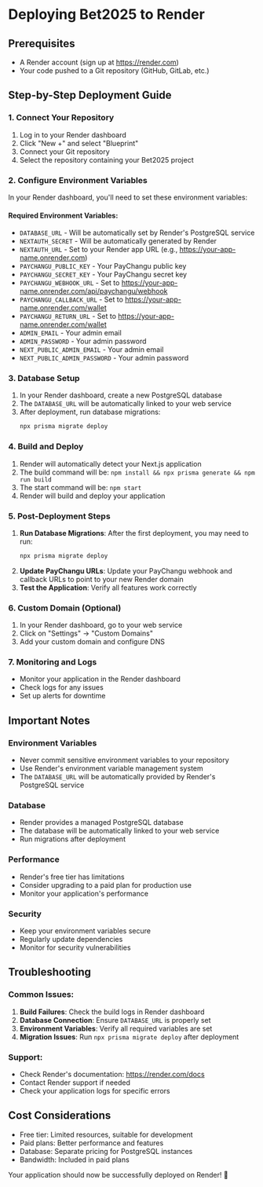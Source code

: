 # Deploying Bet2025 to Render

## Prerequisites
- A Render account (sign up at https://render.com)
- Your code pushed to a Git repository (GitHub, GitLab, etc.)

## Step-by-Step Deployment Guide

### 1. Connect Your Repository
1. Log in to your Render dashboard
2. Click "New +" and select "Blueprint"
3. Connect your Git repository
4. Select the repository containing your Bet2025 project

### 2. Configure Environment Variables
In your Render dashboard, you'll need to set these environment variables:

#### Required Environment Variables:
- `DATABASE_URL` - Will be automatically set by Render's PostgreSQL service
- `NEXTAUTH_SECRET` - Will be automatically generated by Render
- `NEXTAUTH_URL` - Set to your Render app URL (e.g., https://your-app-name.onrender.com)
- `PAYCHANGU_PUBLIC_KEY` - Your PayChangu public key
- `PAYCHANGU_SECRET_KEY` - Your PayChangu secret key
- `PAYCHANGU_WEBHOOK_URL` - Set to https://your-app-name.onrender.com/api/paychangu/webhook
- `PAYCHANGU_CALLBACK_URL` - Set to https://your-app-name.onrender.com/wallet
- `PAYCHANGU_RETURN_URL` - Set to https://your-app-name.onrender.com/wallet
- `ADMIN_EMAIL` - Your admin email
- `ADMIN_PASSWORD` - Your admin password
- `NEXT_PUBLIC_ADMIN_EMAIL` - Your admin email
- `NEXT_PUBLIC_ADMIN_PASSWORD` - Your admin password

### 3. Database Setup
1. In your Render dashboard, create a new PostgreSQL database
2. The `DATABASE_URL` will be automatically linked to your web service
3. After deployment, run database migrations:
   ```bash
   npx prisma migrate deploy
   ```

### 4. Build and Deploy
1. Render will automatically detect your Next.js application
2. The build command will be: `npm install && npx prisma generate && npm run build`
3. The start command will be: `npm start`
4. Render will build and deploy your application

### 5. Post-Deployment Steps
1. **Run Database Migrations**: After the first deployment, you may need to run:
   ```bash
   npx prisma migrate deploy
   ```
2. **Update PayChangu URLs**: Update your PayChangu webhook and callback URLs to point to your new Render domain
3. **Test the Application**: Verify all features work correctly

### 6. Custom Domain (Optional)
1. In your Render dashboard, go to your web service
2. Click on "Settings" → "Custom Domains"
3. Add your custom domain and configure DNS

### 7. Monitoring and Logs
- Monitor your application in the Render dashboard
- Check logs for any issues
- Set up alerts for downtime

## Important Notes

### Environment Variables
- Never commit sensitive environment variables to your repository
- Use Render's environment variable management system
- The `DATABASE_URL` will be automatically provided by Render's PostgreSQL service

### Database
- Render provides a managed PostgreSQL database
- The database will be automatically linked to your web service
- Run migrations after deployment

### Performance
- Render's free tier has limitations
- Consider upgrading to a paid plan for production use
- Monitor your application's performance

### Security
- Keep your environment variables secure
- Regularly update dependencies
- Monitor for security vulnerabilities

## Troubleshooting

### Common Issues:
1. **Build Failures**: Check the build logs in Render dashboard
2. **Database Connection**: Ensure `DATABASE_URL` is properly set
3. **Environment Variables**: Verify all required variables are set
4. **Migration Issues**: Run `npx prisma migrate deploy` after deployment

### Support:
- Check Render's documentation: https://render.com/docs
- Contact Render support if needed
- Check your application logs for specific errors

## Cost Considerations
- Free tier: Limited resources, suitable for development
- Paid plans: Better performance and features
- Database: Separate pricing for PostgreSQL instances
- Bandwidth: Included in paid plans

Your application should now be successfully deployed on Render! 🚀 